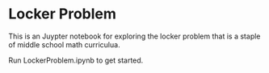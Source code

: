 # Locker Problem

This is an Juypter notebook for exploring the locker problem that is a staple of middle school math curriculua.

Run LockerProblem.ipynb to get started.
